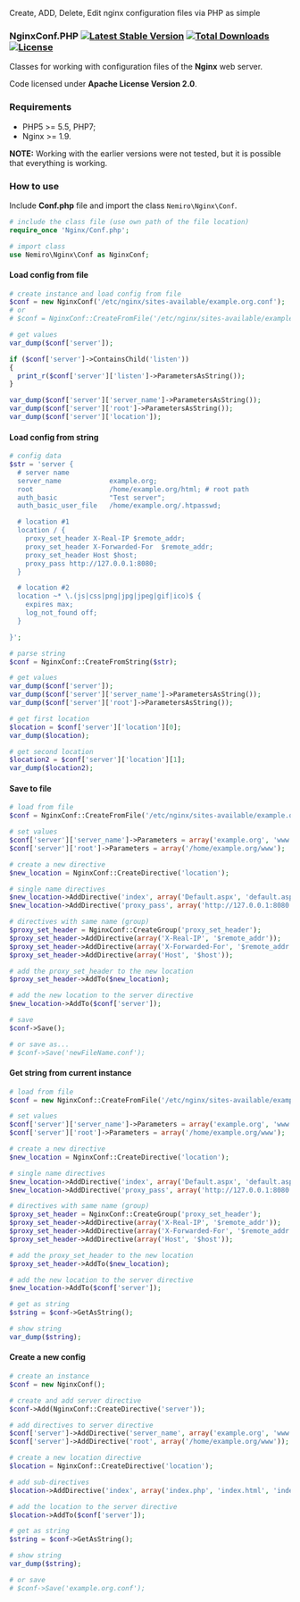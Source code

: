 Create, ADD, Delete, Edit nginx configuration files via PHP as simple

### NginxConf.PHP [![Latest Stable Version](https://poser.pugx.org/aleksey.nemiro/nginxconf.php/v/stable)](https://packagist.org/packages/aleksey.nemiro/nginxconf.php) [![Total Downloads](https://poser.pugx.org/aleksey.nemiro/nginxconf.php/downloads)](https://packagist.org/packages/aleksey.nemiro/nginxconf.php) [![License](https://poser.pugx.org/aleksey.nemiro/nginxconf.php/license)](https://packagist.org/packages/aleksey.nemiro/nginxconf.php)

Classes for working with configuration files of the **Nginx** web server.

Code licensed under **Apache License Version 2.0**.

### Requirements

* PHP5 >= 5.5, PHP7;
* Nginx >= 1.9.

**NOTE:** Working with the earlier versions were not tested, but it is possible that everything is working.

### How to use

Include **Conf.php** file and import the class ``Nemiro\Nginx\Conf``.

```PHP
# include the class file (use own path of the file location)
require_once 'Nginx/Conf.php';

# import class
use Nemiro\Nginx\Conf as NginxConf;
```

#### Load config from file

```PHP
# create instance and load config from file
$conf = new NginxConf('/etc/nginx/sites-available/example.org.conf');
# or
# $conf = NginxConf::CreateFromFile('/etc/nginx/sites-available/example.org.conf');

# get values
var_dump($conf['server']);

if ($conf['server']->ContainsChild('listen'))
{
  print_r($conf['server']['listen']->ParametersAsString());
}

var_dump($conf['server']['server_name']->ParametersAsString());
var_dump($conf['server']['root']->ParametersAsString());
var_dump($conf['server']['location']);
```

#### Load config from string

```PHP
# config data
$str = 'server {
  # server name
  server_name            example.org;
  root                   /home/example.org/html; # root path
  auth_basic             "Test server";
  auth_basic_user_file   /home/example.org/.htpasswd;

  # location #1
  location / {
    proxy_set_header X-Real-IP $remote_addr;
    proxy_set_header X-Forwarded-For  $remote_addr;
    proxy_set_header Host $host;
    proxy_pass http://127.0.0.1:8080;
  }

  # location #2
  location ~* \.(js|css|png|jpg|jpeg|gif|ico)$ {
    expires max;
    log_not_found off;
  }

}';

# parse string
$conf = NginxConf::CreateFromString($str);

# get values
var_dump($conf['server']);
var_dump($conf['server']['server_name']->ParametersAsString());
var_dump($conf['server']['root']->ParametersAsString());

# get first location
$location = $conf['server']['location'][0];
var_dump($location);

# get second location
$location2 = $conf['server']['location'][1];
var_dump($location2);
```

#### Save to file

```PHP
# load from file
$conf = NginxConf::CreateFromFile('/etc/nginx/sites-available/example.org.conf');

# set values
$conf['server']['server_name']->Parameters = array('example.org', 'www.example.org');
$conf['server']['root']->Parameters = array('/home/example.org/www');

# create a new directive
$new_location = NginxConf::CreateDirective('location');

# single name directives
$new_location->AddDirective('index', array('Default.aspx', 'default.aspx'));
$new_location->AddDirective('proxy_pass', array('http://127.0.0.1:8080'));

# directives with same name (group)
$proxy_set_header = NginxConf::CreateGroup('proxy_set_header');
$proxy_set_header->AddDirective(array('X-Real-IP', '$remote_addr'));
$proxy_set_header->AddDirective(array('X-Forwarded-For', '$remote_addr'));
$proxy_set_header->AddDirective(array('Host', '$host'));

# add the proxy_set_header to the new location
$proxy_set_header->AddTo($new_location);

# add the new location to the server directive
$new_location->AddTo($conf['server']);

# save
$conf->Save();

# or save as...
# $conf->Save('newFileName.conf');
```

#### Get string from current instance

```PHP
# load from file
$conf = new NginxConf::CreateFromFile('/etc/nginx/sites-available/example.org.conf');

# set values
$conf['server']['server_name']->Parameters = array('example.org', 'www.example.org');
$conf['server']['root']->Parameters = array('/home/example.org/www');

# create a new directive
$new_location = NginxConf::CreateDirective('location');

# single name directives
$new_location->AddDirective('index', array('Default.aspx', 'default.aspx'));
$new_location->AddDirective('proxy_pass', array('http://127.0.0.1:8080'));

# directives with same name (group)
$proxy_set_header = NginxConf::CreateGroup('proxy_set_header');
$proxy_set_header->AddDirective(array('X-Real-IP', '$remote_addr'));
$proxy_set_header->AddDirective(array('X-Forwarded-For', '$remote_addr'));
$proxy_set_header->AddDirective(array('Host', '$host'));

# add the proxy_set_header to the new location
$proxy_set_header->AddTo($new_location);

# add the new location to the server directive
$new_location->AddTo($conf['server']);

# get as string
$string = $conf->GetAsString();

# show string
var_dump($string);
```

#### Create a new config

```PHP
# create an instance
$conf = new NginxConf();

# create and add server directive
$conf->Add(NginxConf::CreateDirective('server'));

# add directives to server directive
$conf['server']->AddDirective('server_name', array('example.org', 'www.example.org'));
$conf['server']->AddDirective('root', array('/home/example.org/www'));

# create a new location directive
$location = NginxConf::CreateDirective('location');

# add sub-directives
$location->AddDirective('index', array('index.php', 'index.html', 'index.htm'));

# add the location to the server directive
$location->AddTo($conf['server']);

# get as string
$string = $conf->GetAsString();

# show string
var_dump($string);

# or save
# $conf->Save('example.org.conf');
```
